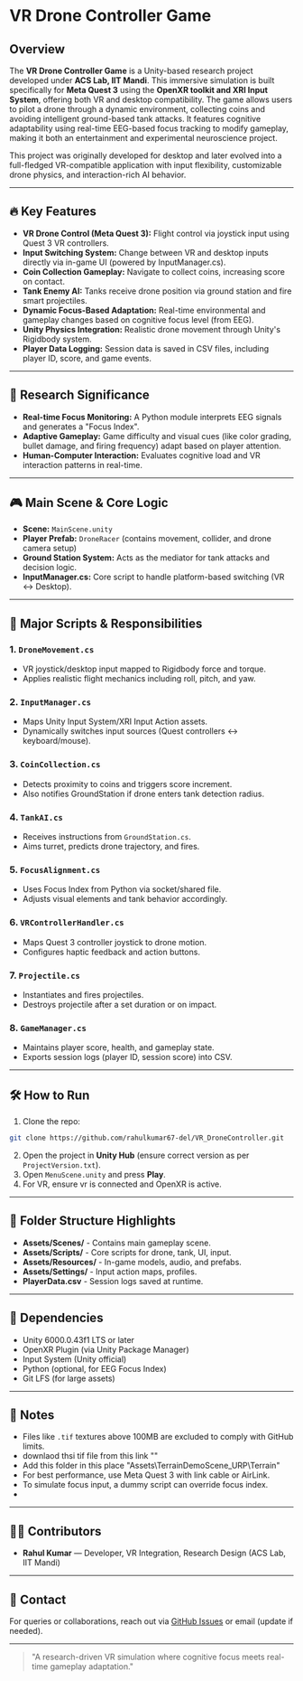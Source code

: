 # VR Drone Controller Game

## Overview

The **VR Drone Controller Game** is a Unity-based research project developed under **ACS Lab, IIT Mandi**. This immersive simulation is built specifically for **Meta Quest 3** using the **OpenXR toolkit and XRI Input System**, offering both VR and desktop compatibility. The game allows users to pilot a drone through a dynamic environment, collecting coins and avoiding intelligent ground-based tank attacks. It features cognitive adaptability using real-time EEG-based focus tracking to modify gameplay, making it both an entertainment and experimental neuroscience project.

This project was originally developed for desktop and later evolved into a full-fledged VR-compatible application with input flexibility, customizable drone physics, and interaction-rich AI behavior.

---

## 🔥 Key Features

* **VR Drone Control (Meta Quest 3):** Flight control via joystick input using Quest 3 VR controllers.
* **Input Switching System:** Change between VR and desktop inputs directly via in-game UI (powered by InputManager.cs).
* **Coin Collection Gameplay:** Navigate to collect coins, increasing score on contact.
* **Tank Enemy AI:** Tanks receive drone position via ground station and fire smart projectiles.
* **Dynamic Focus-Based Adaptation:** Real-time environmental and gameplay changes based on cognitive focus level (from EEG).
* **Unity Physics Integration:** Realistic drone movement through Unity's Rigidbody system.
* **Player Data Logging:** Session data is saved in CSV files, including player ID, score, and game events.

---

## 🧠 Research Significance

* **Real-time Focus Monitoring:** A Python module interprets EEG signals and generates a "Focus Index".
* **Adaptive Gameplay:** Game difficulty and visual cues (like color grading, bullet damage, and firing frequency) adapt based on player attention.
* **Human-Computer Interaction:** Evaluates cognitive load and VR interaction patterns in real-time.

---

## 🎮 Main Scene & Core Logic

* **Scene:** `MainScene.unity`
* **Player Prefab:** `DroneRacer` (contains movement, collider, and drone camera setup)
* **Ground Station System:** Acts as the mediator for tank attacks and decision logic.
* **InputManager.cs:** Core script to handle platform-based switching (VR ↔ Desktop).

---

## 🧩 Major Scripts & Responsibilities

### 1. `DroneMovement.cs`

* VR joystick/desktop input mapped to Rigidbody force and torque.
* Applies realistic flight mechanics including roll, pitch, and yaw.

### 2. `InputManager.cs`

* Maps Unity Input System/XRI Input Action assets.
* Dynamically switches input sources (Quest controllers ↔ keyboard/mouse).

### 3. `CoinCollection.cs`

* Detects proximity to coins and triggers score increment.
* Also notifies GroundStation if drone enters tank detection radius.

### 4. `TankAI.cs`

* Receives instructions from `GroundStation.cs`.
* Aims turret, predicts drone trajectory, and fires.

### 5. `FocusAlignment.cs`

* Uses Focus Index from Python via socket/shared file.
* Adjusts visual elements and tank behavior accordingly.

### 6. `VRControllerHandler.cs`

* Maps Quest 3 controller joystick to drone motion.
* Configures haptic feedback and action buttons.

### 7. `Projectile.cs`

* Instantiates and fires projectiles.
* Destroys projectile after a set duration or on impact.

### 8. `GameManager.cs`

* Maintains player score, health, and gameplay state.
* Exports session logs (player ID, session score) into CSV.

---

## 🛠️ How to Run

1. Clone the repo:

```bash
git clone https://github.com/rahulkumar67-del/VR_DroneController.git
```

2. Open the project in **Unity Hub** (ensure correct version as per `ProjectVersion.txt`).
3. Open `MenuScene.unity` and press **Play**.
4. For VR, ensure vr is connected and OpenXR is active.

---

## 📂 Folder Structure Highlights

* **Assets/Scenes/** - Contains main gameplay scene.
* **Assets/Scripts/** - Core scripts for drone, tank, UI, input.
* **Assets/Resources/** - In-game models, audio, and prefabs.
* **Assets/Settings/** - Input action maps, profiles.
* **PlayerData.csv** - Session logs saved at runtime.

---

## 📄 Dependencies

* Unity 6000.0.43f1 LTS or later
* OpenXR Plugin (via Unity Package Manager)
* Input System (Unity official)
* Python (optional, for EEG Focus Index)
* Git LFS (for large assets)

---

## 📌 Notes

* Files like `.tif` textures above 100MB are excluded to comply with GitHub limits.
* downlaod thsi tif file from this link ""
* Add this folder in this place "Assets\TerrainDemoScene_URP\Terrain"
* For best performance, use Meta Quest 3 with link cable or AirLink.
* To simulate focus input, a dummy script can override focus index.
* 

---

## 👨‍💻 Contributors

* **Rahul Kumar** — Developer, VR Integration, Research Design (ACS Lab, IIT Mandi)

---

## 📧 Contact

For queries or collaborations, reach out via [GitHub Issues](https://github.com/rahulkumar67-del/VR_DroneController/issues) or email (update if needed).

---

> "A research-driven VR simulation where cognitive focus meets real-time gameplay adaptation."
